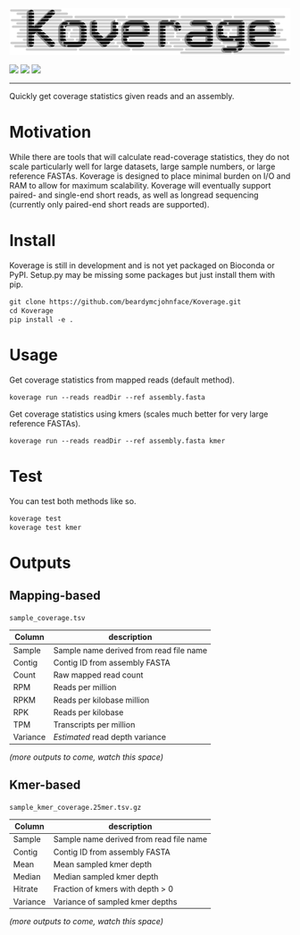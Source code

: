![](koverage.png)


[![](https://img.shields.io/static/v1?label=CLI&message=Snaketool&color=blueviolet&style=for-the-badge)](https://github.com/beardymcjohnface/Snaketool)
[![](https://img.shields.io/static/v1?label=Licence&message=MIT&color=black&style=for-the-badge)](https://opensource.org/license/mit/)
![](https://img.shields.io/static/v1?label=Install%20with&message=PIP&color=success&style=for-the-badge)

---

Quickly get coverage statistics given reads and an assembly.

# Motivation

While there are tools that will calculate read-coverage statistics, they do not scale particularly well for large 
datasets, large sample numbers, or large reference FASTAs.
Koverage is designed to place minimal burden on I/O and RAM to allow for maximum scalability.
Koverage will eventually support paired- and single-end short reads, as well as longread sequencing
(currently only paired-end short reads are supported).

# Install

Koverage is still in development and is not yet packaged on Bioconda or PyPI.
Setup.py may be missing some packages but just install them with pip.

```shell
git clone https://github.com/beardymcjohnface/Koverage.git
cd Koverage
pip install -e .
```

# Usage

Get coverage statistics from mapped reads (default method).

```shell
koverage run --reads readDir --ref assembly.fasta
```

Get coverage statistics using kmers (scales much better for very large reference FASTAs).

```shell
koverage run --reads readDir --ref assembly.fasta kmer
```

# Test

You can test both methods like so.

```shell
koverage test
koverage test kmer
```

# Outputs

## Mapping-based

`sample_coverage.tsv`

Column | description
--- | ---
Sample | Sample name derived from read file name
Contig | Contig ID from assembly FASTA
Count | Raw mapped read count
RPM | Reads per million
RPKM | Reads per kilobase million
RPK | Reads per kilobase
TPM | Transcripts per million
Variance | _Estimated_ read depth variance


_(more outputs to come, watch this space)_
    
## Kmer-based

`sample_kmer_coverage.25mer.tsv.gz`

Column | description
--- | ---
Sample | Sample name derived from read file name
Contig | Contig ID from assembly FASTA
Mean | Mean sampled kmer depth
Median | Median sampled kmer depth
Hitrate | Fraction of kmers with depth > 0
Variance | Variance of sampled kmer depths

_(more outputs to come, watch this space)_    
